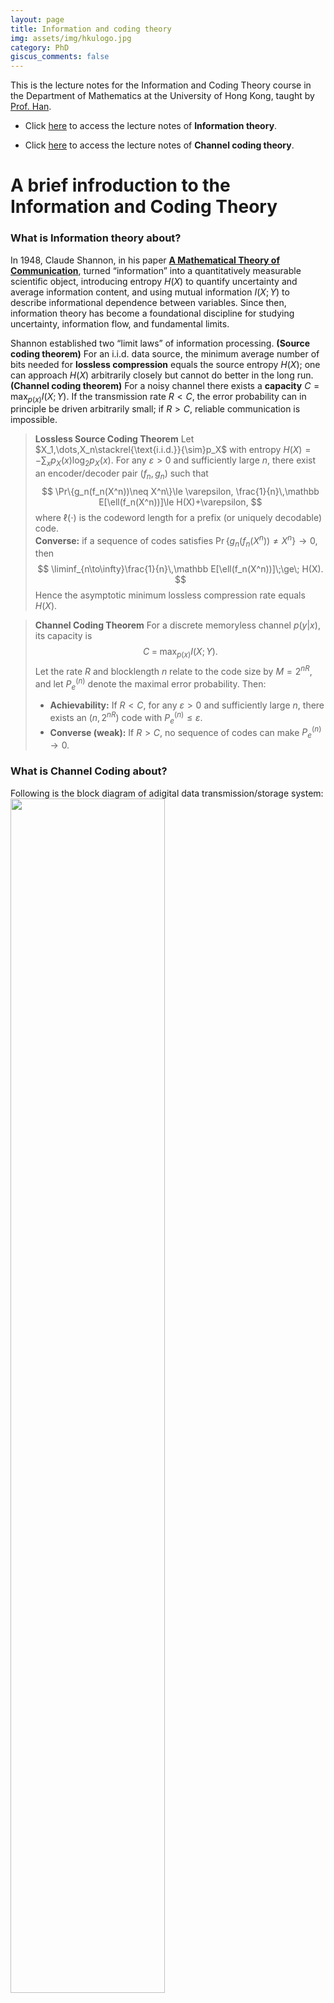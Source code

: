 ```yaml
---
layout: page
title: Information and coding theory
img: assets/img/hkulogo.jpg
category: PhD
giscus_comments: false
---
```


This is the lecture notes for the Information and Coding Theory course in the Department of Mathematics at the University of Hong Kong, taught by [Prof. Han](https://hkumath.hku.hk/~ghan/).

* Click [here](https://galobelwang.github.io/file/InformationTheory.pdf) to access the lecture notes of **Information theory**. 

* Click [here](https://galobelwang.github.io/file/ChannelCodingTheory.pdf) to access the lecture notes of **Channel coding theory**. 

# A brief infroduction to the Information and Coding Theory

### What is Information theory about?

In 1948, Claude Shannon, in his paper **[A Mathematical Theory of Communication](https://people.math.harvard.edu/~ctm/home/text/others/shannon/entropy/entropy.pdf)**, turned “information” into a quantitatively measurable scientific object, introducing entropy $H(X)$ to quantify uncertainty and average information content, and using mutual information $I(X;Y)$ to describe informational dependence between variables. Since then, information theory has become a foundational discipline for studying uncertainty, information flow, and fundamental limits.

Shannon established two “limit laws” of information processing. **(Source coding theorem)** For an i.i.d. data source, the minimum average number of bits needed for **lossless compression** equals the source entropy $H(X)$; one can approach $H(X)$ arbitrarily closely but cannot do better in the long run. **(Channel coding theorem)** For a noisy channel there exists a **capacity** $C=\max_{p(x)} I(X;Y)$. If the transmission rate $R<C$, the error probability can in principle be driven arbitrarily small; if $R>C$, reliable communication is impossible.

> **Lossless Source Coding Theorem**
> Let $X_1,\dots,X_n\stackrel{\text{i.i.d.}}{\sim}p_X$ with entropy $H(X)=-\sum_x p_X(x)\log_2 p_X(x)$. For any $\varepsilon>0$ and sufficiently large $n$, there exist an encoder/decoder pair $(f_n,g_n)$ such that
> $$
> \Pr\{g_n(f_n(X^n))\neq X^n\}\le \varepsilon,
> \frac{1}{n}\,\mathbb E[\ell(f_n(X^n))]\le H(X)+\varepsilon,
> $$
> where $\ell(\cdot)$ is the codeword length for a prefix (or uniquely decodable) code. <br>**Converse:** if a sequence of codes satisfies $\Pr\{g_n(f_n(X^n))\neq X^n\}\to 0$, then
> $$
> \liminf_{n\to\infty}\frac{1}{n}\,\mathbb E[\ell(f_n(X^n))]\;\ge\; H(X).
> $$
> Hence the asymptotic minimum lossless compression rate equals $H(X)$.

> **Channel Coding Theorem**
> For a discrete memoryless channel $p(y|x)$, its capacity is
> $$
> C \;=\; \max_{p(x)} I(X;Y).
> $$
> Let the rate $R$ and blocklength $n$ relate to the code size by $M=2^{nR}$, and let $P_e^{(n)}$ denote the maximal error probability. Then:
> * **Achievability:** If $R<C$, for any $\varepsilon>0$ and sufficiently large $n$, there exists an $(n,2^{nR})$ code with $P_e^{(n)}\le \varepsilon$.
> * **Converse (weak):** If $R>C$, no sequence of codes can make $P_e^{(n)}\to 0$.

### What is Channel Coding about?

Following is the block diagram of adigital data transmission/storage system:
<img src="https://galobelwang.github.io/assets/img/channelcoding.png" width="70%">

Using channel codes, we can make data transmission/storage more reliable. The main idea is to add **redundancy**, and this redundancy allows us to correct, up to some limits, errors that happen during transmission/storage.

Information theory tells us what the largest possible transmission rates are (bits/channel use) for a given channel under the assumption of using the best possible encoder and decoder. However, information theory gives us “only” the existence of such encoders and decoders. Coding theory is about finding such encoding and decoding schemes and efficiency andpracticality of these schemes is also important!